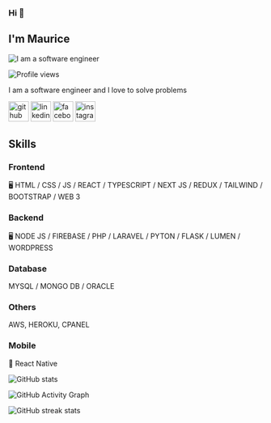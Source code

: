 ### Hi 👋
## I'm Maurice

![I am a software engineer](https://media-exp1.licdn.com/dms/image/C5616AQGwS8Q6yIzhNA/profile-displaybackgroundimage-shrink_200_800/0/1606246445302?e=1648684800&v=beta&t=ClWQQfZpPUzRo3PH9inKUfi_mCUQmjEgAQswb5uG5kk)

![Profile views](https://gpvc.arturio.dev/Maurice-Muthaka)  

I am a software engineer and I love to solve problems

[<img src='https://cdn.jsdelivr.net/npm/simple-icons@3.0.1/icons/github.svg' alt='github' height='40'>](https://github.com/Maurice-Muthaka)    [<img src='https://cdn.jsdelivr.net/npm/simple-icons@3.0.1/icons/linkedin.svg' alt='linkedin' height='40'>](https://www.linkedin.com/in/maurice-muthaka-b353b7125/)    [<img src='https://cdn.jsdelivr.net/npm/simple-icons@3.0.1/icons/facebook.svg' alt='facebook' height='40'>](https://www.facebook.com/maurice.muthaka)    [<img src='https://cdn.jsdelivr.net/npm/simple-icons@3.0.1/icons/instagram.svg' alt='instagram' height='40'>](https://www.instagram.com/maurice_m243/)  

## Skills

### Frontend
🖥 HTML / CSS / JS / REACT / TYPESCRIPT / NEXT JS / REDUX / TAILWIND / BOOTSTRAP / WEB 3

### Backend
🖥 NODE JS / FIREBASE / PHP / LARAVEL / PYTON / FLASK / LUMEN / WORDPRESS

### Database
MYSQL / MONGO DB / ORACLE

### Others
AWS, HEROKU, CPANEL

### Mobile
📱 React Native

![GitHub stats](https://github-readme-stats.vercel.app/api?username=Maurice-Muthaka&show_icons=true&count_private=true)  

![GitHub Activity Graph](https://activity-graph.herokuapp.com/graph?username=Maurice-Muthaka)  

![GitHub streak stats](https://github-readme-streak-stats.herokuapp.com/?user=Maurice-Muthaka)  
